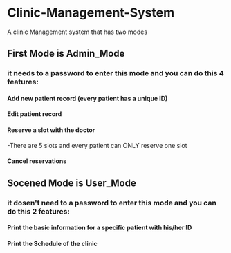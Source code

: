 # Clinic-Management-System
A clinic Management system that has two modes
## First Mode is Admin_Mode 
### it needs to a password to enter this mode and you can do this 4 features:
#### Add new patient record (every patient has a unique ID)
#### Edit patient record
#### Reserve a slot with the doctor
-There are 5 slots and every patient can ONLY reserve one slot
#### Cancel reservations
## Socened Mode is User_Mode
### it dosen't need to a password to enter this mode and you can do this 2 features:
#### Print the basic information for a specific patient with his/her ID
#### Print the Schedule of the clinic
